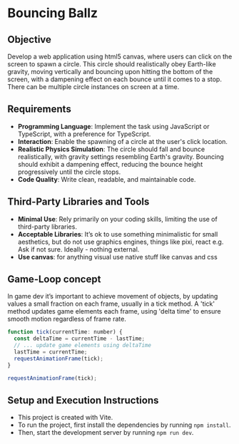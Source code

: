 # Bouncing Ballz

## Objective

Develop a web application using html5 canvas, where users can click on the screen to spawn a circle. This circle should realistically obey Earth-like gravity, moving vertically and bouncing upon hitting the bottom of the screen, with a dampening effect on each bounce until it comes to a stop. There can be multiple circle instances on screen at a time.

## Requirements

- **Programming Language**: Implement the task using JavaScript or TypeScript, with a preference for TypeScript.
- **Interaction**: Enable the spawning of a circle at the user's click location.
- **Realistic Physics Simulation**: The circle should fall and bounce realistically, with gravity settings resembling Earth's gravity. Bouncing should exhibit a dampening effect, reducing the bounce height progressively until the circle stops.
- **Code Quality**: Write clean, readable, and maintainable code.

## Third-Party Libraries and Tools

- **Minimal Use**: Rely primarily on your coding skills, limiting the use of third-party libraries.
- **Acceptable Libraries**: It’s ok to use something minimalistic for small aesthetics, but do not use graphics engines, things like pixi, react e.g. Ask if not sure. Ideally - nothing external.
- **Use canvas**: for anything visual use native stuff like canvas and css

## Game-Loop concept

In game dev it’s important to achieve movement of objects, by updating values a small fraction on each frame, usually in a tick method. A 'tick' method updates game elements each frame, using 'delta time' to ensure smooth motion regardless of frame rate.

```javascript
function tick(currentTime: number) {
  const deltaTime = currentTime - lastTime;
  // ... update game elements using deltaTime
  lastTime = currentTime;
  requestAnimationFrame(tick);
}

requestAnimationFrame(tick);
```

## Setup and Execution Instructions

- This project is created with Vite.
- To run the project, first install the dependencies by running `npm install`.
- Then, start the development server by running `npm run dev`.
